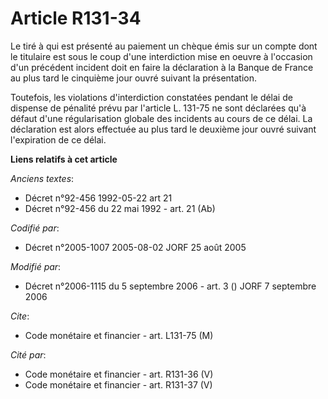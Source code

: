 # Article R131-34

Le tiré à qui est présenté au paiement un chèque émis sur un compte dont le titulaire est sous le coup d'une interdiction
mise en oeuvre à l'occasion d'un précédent incident doit en faire la déclaration à la Banque de France au plus tard le
cinquième jour ouvré suivant la présentation.

Toutefois, les violations d'interdiction constatées pendant le délai de dispense de pénalité prévu par l'article L. 131-75 ne
sont déclarées qu'à défaut d'une régularisation globale des incidents au cours de ce délai. La déclaration est alors
effectuée au plus tard le deuxième jour ouvré suivant l'expiration de ce délai.

**Liens relatifs à cet article**

_Anciens textes_:

  - Décret n°92-456 1992-05-22 art 21
  - Décret n°92-456 du 22 mai 1992 - art. 21 (Ab)

_Codifié par_:

  - Décret n°2005-1007 2005-08-02 JORF 25 août 2005

_Modifié par_:

  - Décret n°2006-1115 du 5 septembre 2006 - art. 3 () JORF 7 septembre 2006

_Cite_:

  - Code monétaire et financier - art. L131-75 (M)

_Cité par_:

  - Code monétaire et financier - art. R131-36 (V)
  - Code monétaire et financier - art. R131-37 (V)
